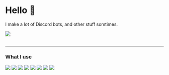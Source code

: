 <div align="left">
  <h1>Hello 👋</h1>

  <p>I make a lot of Discord bots, and other stuff somtimes.</p>

  <img src="https://readme-stats-iota.vercel.app/api/top-langs/?username=Dankyss&border_color=21262D&langs_count=10&hide_border=false&theme=github_dark&layout=compact&cache_seconds=21600" />
  <br><br>
</div>

<div align="left">
  <hr>
  <h3>What I use</h3>
  <img src="https://img.shields.io/badge/typescript%20-%233178C6.svg?&style=for-the-badge&logo=typescript&logoColor=white"/> 
  <img src="https://img.shields.io/badge/javascript%20-%23323330.svg?&style=for-the-badge&logo=javascript&logoColor=%23F7DF1E"/> 
  <img src="https://img.shields.io/badge/node.js%20-%2343853D.svg?&style=for-the-badge&logo=node.js&logoColor=white"/> 
  <img src="https://img.shields.io/badge/angular-DD0031.svg?&style=for-the-badge&logo=angular&logoColor=white"/> 
  <img src="https://img.shields.io/badge/-Visual%20Studio%20Code-007ACC?style=for-the-badge&logo=visual-studio-code&logoColor=white"/> 
  <img src="https://img.shields.io/badge/prettier-%23F7B93E.svg?&style=for-the-badge&logo=prettier&logoColor=white"/> 
  <img src="https://img.shields.io/badge/-NPM-CB3837?style=for-the-badge&logo=npm&logoColor=white"/>
    <img src="https://img.shields.io/badge/-Unreal%20Engine%204-0E1128?style=for-the-badge&logo=unrealengine&logoColor=white"/>
</div>
